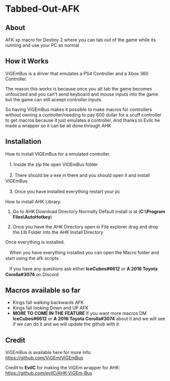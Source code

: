 # Tabbed-Out-AFK

## About
AFK xp macro for Destiny 2 where you can tab out of the game while its running and use your PC as normal

## How it Works
ViGEmBus is a driver that emulates a PS4 Controller and a Xbox 360 Controller.

The reason this works is because once you alt tab the game becomes unfoucsed and you can't send keyboard and mouse inputs into the game but the game can still aceept controller inputs.

So having ViGEmBus makes it possible to make macros for controllers without owning a controller/needing to pay 600 dollar for a scuff controller to get macros because it just emulates a controller, And thanks to Evilc he made a wrapper so it can be all done through AHK

## Installation

How to install VIGEmBus for a emulated controller.

 ㅤ1. Inside the zip file open VIGEmBus folder

 ㅤ2. There should be a exe in there and you should open it and install VIGEmBus

 ㅤ3. Once you have installed everything restart your pc

How to install AHK Library.

1. Go to AHK Download Directory Normally Default install is at (**C:\Program Files\AutoHotkey**)

2. Once you have the AHK Directory open in File explorer drag and drop the Lib Folder into the AHK Install Directory

Once everything is installed.

ㅤWhen you have everything installed you can open the Macro folder and start using the afk scripts 

ㅤIf you have any questions ask either **IceCubes#6612** or **A 2016 Toyota Corolla#3074** on Discord

## Macros available so far
- Kings fall walking backwards AFK
- Kings fall looking Down and UP AFK
- **MORE TO COME IN THE FEATURE**
If you want more macros DM **IceCubes#6612** or **A 2016 Toyota Corolla#3074** about it and we will see if we can do it and we will update the github with it

## Credit
ViGEmBus is available here for more info:
https://github.com/ViGEm/ViGEmBus

Credit to **EvilC** for making the ViGEm wrapper for AHK:
https://github.com/evilC/AHK-ViGEm-Bus
